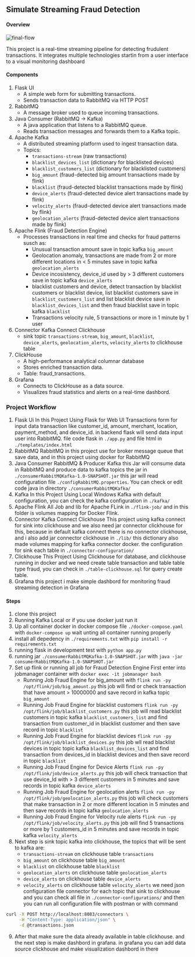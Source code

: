 ## Simulate Streaming Fraud Detection 

#### Overview 
![final-flow](https://github.com/user-attachments/assets/3ddf0ca4-0de7-4940-af41-a9fef2e8c8f9)


This project is a real-time streaming pipeline for detecting frudulent transactions. It integrates multiple technologies startin from a user interface to a visual monitoring dashboard


#### Components 
1. Flask UI
   - A simple web form for submitting transactions.
   - Sends transaction data to RabbitMQ via HTTP POST
2. RabbitMQ
   - A message broker used to queue incoming transactions.
3. Java Consumer (RabbitMQ -> Kafka)
   - A java application that listens to a RabbitMQ queue.
   - Reads transaction messages and forwards them to a Kafka topic.
4. Apache Kafka
   - A distributed streaming platform used to ingest transaction data.
   - Topics:
       - `transactions-stream` (raw transactions)
       - `blacklist_devices_list` (dictionary for blacklisted devices)
       - `blacklist_customers_list` (dictionary for blacklisted customers)
       - `big_amount`  (fraud-detected big amount transactions made by flink)
       - `blacklist`  (fraud-detected blacklist transactions made by flink)
       - `device_alerts` (fraud-detected device alert transactions made by flink)
       - `velocity_alerts` (fraud-detected device alert transactions made by flink)
       - `geolocation_alerts` (fraud-detected device alert transactions made by flink)
5. Apache Flink (Fraud Detection Engine)
   - Processes transactions in real time and checks for fraud patterns susch as:
       - Unusual transaction amount save  in topic kafka `big_amount`
       - Geolocation anomaly, transactions are made from 2 or more different locations in < 5 minutes save in topic kafka `geolocation_alerts`
       - Device incosistency, device_id used by > 3 different customers save in topic kafka `device_alerts`
       - blacklist customers and device, detect transaction by  blacklist customers or blacklist device, list blacklist customers save in `blacklist_customers_list` and list blacklist device save in `blacklist_devices_list`  and then fraud blacklist save in topic kafka `blacklist`
       - Transactions velocity rule, 5 transactions or more in 1 minute by 1 user
6. Connector Kafka Connect Clickhouse
   - sink topic `transactions-stream`, `big_amount`, `blacklist`, `device_alerts`, `geolocation_alerts`, `velocity_alerts` to clickhouse table
7. ClickHouse
   - A high-performance analytical columnar database
   - Stores enriched transaction data.
   - Table: fraud_transactions.
8. Grafana
   - Connects to ClickHouse as a data source.
   - Visualizes fraud statistics and alerts on a real-time dashbord.


### Project Workflow 
1. Flask Ui
   In this Project Using Flask for Web UI Transactions form for input data transaction like customer_id, amount, merchant, location, payment_method, and device_id. in backend flask will send data input user into RabbitMQ. file code flask in `./app.py` and file html in `./templates/index.html`
3. RabbitMQ
   RabbitMQ in this project use for broker message queue that save data, and in this project using docker for RabbitMQ
5. Java Consumer RabbitMQ & Producer Kafka
   this Jar will consume data in RabbitMQ and produce data to kafka topics the jar in `./consumerRabbitMQKafka-1.0-SNAPSHOT.jar` this jar will read configuration file `./configRabbitMQ.properties`. You can check or edit code java in directory `./consumerRabbitMQKafka/` 
7. Kafka
   In this Project Using Local Windows Kafka with default configuration, you can check the kafka configuration in `./kafka/`
9. Apache Flink
    All Job and lib for Apache FLink in `./flink-job/` and in this folder is volumes mapping for Docker Flink.
11. Connector Kafka Connect Clickhouse
    This project using kafka connect for sink into clickhouse and we also need jar connector clickhouse for this, because in default kafka connect there is no connector clickhouse, and i also add jar connector clickhouse in `./lib/` this dictionary also made volumes mapping for kafka connector docker. the configuration for sink each table in `./connector-configuration/`
13. Clickhouse
    This Project Using Clickhouse for database, and clickhouse running in docker and we need create table transaction and table table type fraud, you can check in `./table-clickhouse.sql` for query create table.
15. Grafana
    this project i make simple dashbord for monitoring fraud streaming detection in Grafana

#### Steps 
1. clone this project
2. Running Kafka Local or if you use docker just run it
3. Up all container docker  in docker compose file `./docker-compose.yaml` with `docker-compose up` wait unting all container running properly
4. install all depedency in `./requirements.txt` with `pip install -r requirements.txt`
5. running flask in development test with `python app.py`
6. running jar `./consumerRabbitMQKafka-1.0-SNAPSHOT.jar` with `java -jar consumerRabbitMQKafka-1.0-SNAPSHOT.jar`
7. Set up flink or running all job for Fraud Detection Engine
   First enter into jobmanager container with `docker exec -it jobmanager bash`
     - Running Job Fraud Engine for big_amount with `flink run -py /opt/flink/job/big_amount.py` this job will find or check transaction that have amount > 10000000 and save record in kafka topic `big_amount`
     - Running Job Fraud Engine for blacklist customers  `flink run -py /opt/flink/job/blacklist_customers.py` this job will read blacklist customers in topic kafka `blacklist_customers_list` and find transaction from customer_id in blacklist customer and then save record in topic `blacklist`
     - Running Job Fraud Engine for blacklist devices `flink run -py /opt/flink/job/blacklist_devices.py` this job wll read blacklist devices in topic topic kafka `blacklist_devices_list` and find transaction from devices_id in blacklist devices and then save record in topic `blacklist`
     - Running Job Fraud Engine for Device Alerts  `flink run -py /opt/flink/job/device_alerts.py` this job will check transaction that use device_Id with > 3 different customers in 5 minutes and save records in topic kafka `device_alerts`
     - Running Job Fraud Engine for geolocation alerts  `flink run -py /opt/flink/job/geolocation_alerts.py` this job will check customers that make transaction in 2 or more different location in 5 minutes and then save records in topic kafka `geolocation_alerts`
     - Running Job Fraud Engine for Velocity rule alerts `flink run -py /opt/flink/job/velocity_alerts.py` this job will find 5 transactions or more by 1 customers_id in 5 minutes and save records in topic kafka `velocity_alerts`
8. Next step is sink topic kafka into clickhouse, the topics that will be sent to kafka are:
   - `transactions-stream` on clickhouse table `transactions`
   - `big_amount` on clickhouse table `big_amount`
   - `blacklist` on clickhouse table `blacklist`
   - `geolocation_alerts` on clickhouse table `geolocation_alerts`
   - `device_alerts` on clickhouse table `device_alerts`
   - `velocity_alerts` on clickhouse table `velocity_alerts`
   we need json configuration file connector for each topic that sink to clickhouse and you can check all file in `./connector-configurations/` and then you can run all configuration file with postman or with command
```bash
curl -X POST http://localhost:8083/connectors \
     -H "Content-Type: application/json" \
     -d @transactions.json
```
9. After that make sure the data already available in table clickhouse. and the next step is make dashbord in grafana. in grafana you can add data source clickhouse and make visualization dashbord in there 

   
